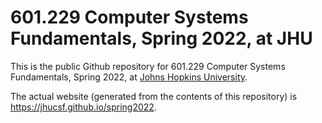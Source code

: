 # 601.229 Computer Systems Fundamentals, Spring 2022, at JHU

This is the public Github repository for 601.229 Computer Systems Fundamentals,
Spring 2022, at [Johns Hopkins University](https://www.jhu.edu).

The actual website (generated from the contents of this repository) is
<https://jhucsf.github.io/spring2022>.
